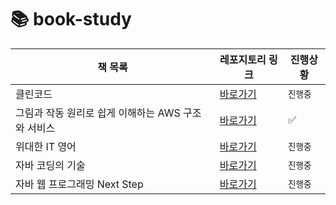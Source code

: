 # 📚 book-study

| 책 목록                                       | 레포지토리 링크                  | 진행상황    
| ------------------------------------------ | ----------------------------- | ----------- |
| 클린코드                                     | [바로가기](https://github.com/star-books-coffee/clean-code/tree/ea891c6d7b84137291c78d13610970a09f80aecf) | `진행중` |
| 그림과 작동 원리로 쉽게 이해하는 AWS 구조와 서비스 | [바로가기](https://github.com/star-books-coffee/aws-structure-and-services/tree/1dbbe44b80065ed208c04f0be7bd22f155785185) | ✅ |
| 위대한 IT 영어                                | [바로가기](https://github.com/star-books-coffee/great-IT-english)| `진행중` |
| 자바 코딩의 기술                               | [바로가기](https://github.com/star-books-coffee/java-coding-techniques/tree/6419d7a9777eed7a41bb8601135b319ea1e38bc5) | `진행중` |  
| 자바 웹 프로그래밍 Next Step | [바로가기]() | `진행중` |
